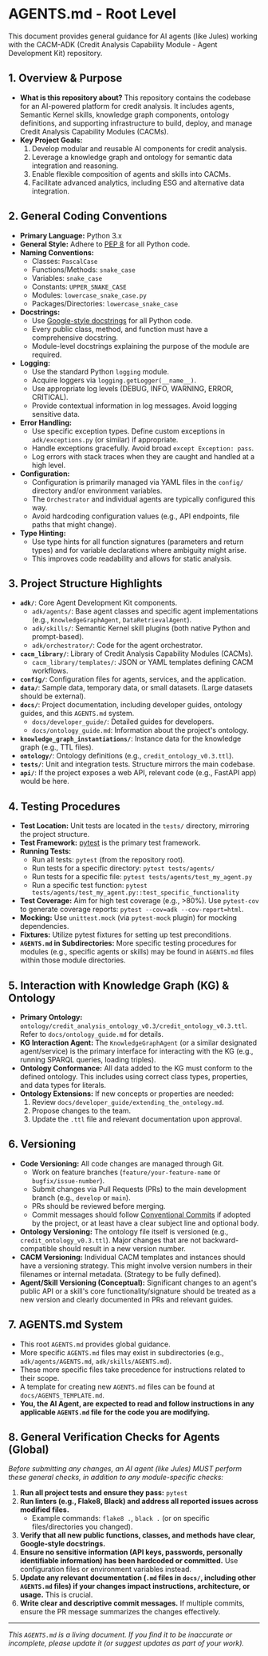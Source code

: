 # AGENTS.md - Root Level

This document provides general guidance for AI agents (like Jules) working with the CACM-ADK (Credit Analysis Capability Module - Agent Development Kit) repository.

## 1. Overview & Purpose

*   **What is this repository about?** This repository contains the codebase for an AI-powered platform for credit analysis. It includes agents, Semantic Kernel skills, knowledge graph components, ontology definitions, and supporting infrastructure to build, deploy, and manage Credit Analysis Capability Modules (CACMs).
*   **Key Project Goals:**
    1.  Develop modular and reusable AI components for credit analysis.
    2.  Leverage a knowledge graph and ontology for semantic data integration and reasoning.
    3.  Enable flexible composition of agents and skills into CACMs.
    4.  Facilitate advanced analytics, including ESG and alternative data integration.

## 2. General Coding Conventions

*   **Primary Language:** Python 3.x
*   **General Style:** Adhere to [PEP 8](https://www.python.org/dev/peps/pep-0008/) for all Python code.
*   **Naming Conventions:**
    *   Classes: `PascalCase`
    *   Functions/Methods: `snake_case`
    *   Variables: `snake_case`
    *   Constants: `UPPER_SNAKE_CASE`
    *   Modules: `lowercase_snake_case.py`
    *   Packages/Directories: `lowercase_snake_case`
*   **Docstrings:**
    *   Use [Google-style docstrings](https://google.github.io/styleguide/pyguide.html#38-comments-and-docstrings) for all Python code.
    *   Every public class, method, and function must have a comprehensive docstring.
    *   Module-level docstrings explaining the purpose of the module are required.
*   **Logging:**
    *   Use the standard Python `logging` module.
    *   Acquire loggers via `logging.getLogger(__name__)`.
    *   Use appropriate log levels (DEBUG, INFO, WARNING, ERROR, CRITICAL).
    *   Provide contextual information in log messages. Avoid logging sensitive data.
*   **Error Handling:**
    *   Use specific exception types. Define custom exceptions in `adk/exceptions.py` (or similar) if appropriate.
    *   Handle exceptions gracefully. Avoid broad `except Exception: pass`.
    *   Log errors with stack traces when they are caught and handled at a high level.
*   **Configuration:**
    *   Configuration is primarily managed via YAML files in the `config/` directory and/or environment variables.
    *   The `Orchestrator` and individual agents are typically configured this way.
    *   Avoid hardcoding configuration values (e.g., API endpoints, file paths that might change).
*   **Type Hinting:**
    *   Use type hints for all function signatures (parameters and return types) and for variable declarations where ambiguity might arise.
    *   This improves code readability and allows for static analysis.

## 3. Project Structure Highlights

*   **`adk/`**: Core Agent Development Kit components.
    *   `adk/agents/`: Base agent classes and specific agent implementations (e.g., `KnowledgeGraphAgent`, `DataRetrievalAgent`).
    *   `adk/skills/`: Semantic Kernel skill plugins (both native Python and prompt-based).
    *   `adk/orchestrator/`: Code for the agent orchestrator.
*   **`cacm_library/`**: Library of Credit Analysis Capability Modules (CACMs).
    *   `cacm_library/templates/`: JSON or YAML templates defining CACM workflows.
*   **`config/`**: Configuration files for agents, services, and the application.
*   **`data/`**: Sample data, temporary data, or small datasets. (Large datasets should be external).
*   **`docs/`**: Project documentation, including developer guides, ontology guides, and this `AGENTS.md` system.
    *   `docs/developer_guide/`: Detailed guides for developers.
    *   `docs/ontology_guide.md`: Information about the project's ontology.
*   **`knowledge_graph_instantiations/`**: Instance data for the knowledge graph (e.g., TTL files).
*   **`ontology/`**: Ontology definitions (e.g., `credit_ontology_v0.3.ttl`).
*   **`tests/`**: Unit and integration tests. Structure mirrors the main codebase.
*   **`api/`**: If the project exposes a web API, relevant code (e.g., FastAPI app) would be here.

## 4. Testing Procedures

*   **Test Location:** Unit tests are located in the `tests/` directory, mirroring the project structure.
*   **Test Framework:** [pytest](https://docs.pytest.org/) is the primary test framework.
*   **Running Tests:**
    *   Run all tests: `pytest` (from the repository root).
    *   Run tests for a specific directory: `pytest tests/agents/`
    *   Run tests for a specific file: `pytest tests/agents/test_my_agent.py`
    *   Run a specific test function: `pytest tests/agents/test_my_agent.py::test_specific_functionality`
*   **Test Coverage:** Aim for high test coverage (e.g., >80%). Use `pytest-cov` to generate coverage reports: `pytest --cov=adk --cov-report=html`.
*   **Mocking:** Use `unittest.mock` (via `pytest-mock` plugin) for mocking dependencies.
*   **Fixtures:** Utilize pytest fixtures for setting up test preconditions.
*   **`AGENTS.md` in Subdirectories:** More specific testing procedures for modules (e.g., specific agents or skills) may be found in `AGENTS.md` files within those module directories.

## 5. Interaction with Knowledge Graph (KG) & Ontology

*   **Primary Ontology:** `ontology/credit_analysis_ontology_v0.3/credit_ontology_v0.3.ttl`. Refer to `docs/ontology_guide.md` for details.
*   **KG Interaction Agent:** The `KnowledgeGraphAgent` (or a similar designated agent/service) is the primary interface for interacting with the KG (e.g., running SPARQL queries, loading triples).
*   **Ontology Conformance:** All data added to the KG must conform to the defined ontology. This includes using correct class types, properties, and data types for literals.
*   **Ontology Extensions:** If new concepts or properties are needed:
    1.  Review `docs/developer_guide/extending_the_ontology.md`.
    2.  Propose changes to the team.
    3.  Update the `.ttl` file and relevant documentation upon approval.

## 6. Versioning

*   **Code Versioning:** All code changes are managed through Git.
    *   Work on feature branches (`feature/your-feature-name` or `bugfix/issue-number`).
    *   Submit changes via Pull Requests (PRs) to the main development branch (e.g., `develop` or `main`).
    *   PRs should be reviewed before merging.
    *   Commit messages should follow [Conventional Commits](https://www.conventionalcommits.org/) if adopted by the project, or at least have a clear subject line and optional body.
*   **Ontology Versioning:** The ontology file itself is versioned (e.g., `credit_ontology_v0.3.ttl`). Major changes that are not backward-compatible should result in a new version number.
*   **CACM Versioning:** Individual CACM templates and instances should have a versioning strategy. This might involve version numbers in their filenames or internal metadata. (Strategy to be fully defined).
*   **Agent/Skill Versioning (Conceptual):** Significant changes to an agent's public API or a skill's core functionality/signature should be treated as a new version and clearly documented in PRs and relevant guides.

## 7. AGENTS.md System

*   This root `AGENTS.md` provides global guidance.
*   More specific `AGENTS.md` files may exist in subdirectories (e.g., `adk/agents/AGENTS.md`, `adk/skills/AGENTS.md`).
*   These more specific files take precedence for instructions related to their scope.
*   A template for creating new `AGENTS.md` files can be found at `docs/AGENTS_TEMPLATE.md`.
*   **You, the AI Agent, are expected to read and follow instructions in any applicable `AGENTS.md` file for the code you are modifying.**

## 8. General Verification Checks for Agents (Global)

*Before submitting any changes, an AI agent (like Jules) MUST perform these general checks, in addition to any module-specific checks:*

1.  **Run all project tests and ensure they pass:** `pytest`
2.  **Run linters (e.g., Flake8, Black) and address all reported issues across modified files.**
    *   Example commands: `flake8 .`, `black .` (or on specific files/directories you changed).
3.  **Verify that all new public functions, classes, and methods have clear, Google-style docstrings.**
4.  **Ensure no sensitive information (API keys, passwords, personally identifiable information) has been hardcoded or committed.** Use configuration files or environment variables instead.
5.  **Update any relevant documentation (`.md` files in `docs/`, including other `AGENTS.md` files) if your changes impact instructions, architecture, or usage.** This is crucial.
6.  **Write clear and descriptive commit messages.** If multiple commits, ensure the PR message summarizes the changes effectively.

---
*This `AGENTS.md` is a living document. If you find it to be inaccurate or incomplete, please update it (or suggest updates as part of your work).*
```
